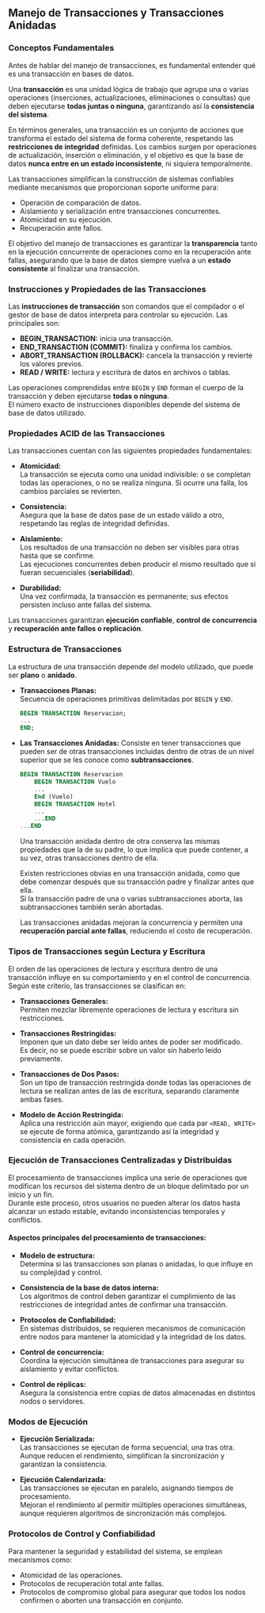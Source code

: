 ## Manejo de Transacciones y Transacciones Anidadas

### Conceptos Fundamentales

Antes de hablar del manejo de transacciones, es fundamental entender qué es una transacción en bases de datos.

Una **transacción** es una unidad lógica de trabajo que agrupa una o varias operaciones (inserciones, actualizaciones, eliminaciones o consultas) que deben ejecutarse **todas juntas o ninguna**, garantizando así la **consistencia del sistema**.

En términos generales, una transacción es un conjunto de acciones que transforma el estado del sistema de forma coherente, respetando las **restricciones de integridad** definidas. Los cambios surgen por operaciones de actualización, inserción o eliminación, y el objetivo es que la base de datos **nunca entre en un estado inconsistente**, ni siquiera temporalmente.

Las transacciones simplifican la construcción de sistemas confiables mediante mecanismos que proporcionan soporte uniforme para:

- Operación de comparación de datos.
- Aislamiento y serialización entre transacciones concurrentes.
- Atomicidad en su ejecución.
- Recuperación ante fallos.

El objetivo del manejo de transacciones es garantizar la **transparencia** tanto en la ejecución concurrente de operaciones como en la recuperación ante fallas, asegurando que la base de datos siempre vuelva a un **estado consistente** al finalizar una transacción.

### Instrucciones y Propiedades de las Transacciones

Las **instrucciones de transacción** son comandos que el compilador o el gestor de base de datos interpreta para controlar su ejecución. Las principales son:

- **BEGIN_TRANSACTION:** inicia una transacción.  
- **END_TRANSACTION (COMMIT):** finaliza y confirma los cambios.  
- **ABORT_TRANSACTION (ROLLBACK):** cancela la transacción y revierte los valores previos.  
- **READ / WRITE:** lectura y escritura de datos en archivos o tablas.

Las operaciones comprendidas entre `BEGIN` y `END` forman el cuerpo de la transacción y deben ejecutarse **todas o ninguna**.  
El número exacto de instrucciones disponibles depende del sistema de base de datos utilizado.

### Propiedades ACID de las Transacciones

Las transacciones cuentan con las siguientes propiedades fundamentales:

- **Atomicidad:**  
  La transacción se ejecuta como una unidad indivisible: o se completan todas las operaciones, o no se realiza ninguna. Si ocurre una falla, los cambios parciales se revierten.

- **Consistencia:**  
  Asegura que la base de datos pase de un estado válido a otro, respetando las reglas de integridad definidas.

- **Aislamiento:**  
  Los resultados de una transacción no deben ser visibles para otras hasta que se confirme.  
  Las ejecuciones concurrentes deben producir el mismo resultado que si fueran secuenciales (**seriabilidad**).

- **Durabilidad:**  
  Una vez confirmada, la transacción es permanente; sus efectos persisten incluso ante fallas del sistema.

Las transacciones garantizan **ejecución confiable**, **control de concurrencia** y **recuperación ante fallos o replicación**.

### Estructura de Transacciones

La estructura de una transacción depende del modelo utilizado, que puede ser **plano** o **anidado**.

- **Transacciones Planas:**  
  Secuencia de operaciones primitivas delimitadas por `BEGIN` y `END`.

  ```sql
  BEGIN TRANSACTION Reservacion;
  ...
  END;
  ```

- **Las Transacciones Anidadas:**
  Consiste en tener transacciones que pueden ser de otras transacciones incluidas dentro de otras de un nivel superior que se les conoce como **subtransacciones**.
    ```sql
    BEGIN TRANSACTION Reservacion
        BEGIN TRANSACTION Vuelo
        ... 
        End (Vuelo)
        BEGIN TRANSACTION Hotel
        ...
        ...END
    ...END 
    ```
    Una transacción anidada dentro de otra conserva las mismas propiedades que la de su padre, lo que implica que puede contener, a su vez, otras transacciones dentro de ella.

    Existen restricciones obvias en una transacción anidada, como que debe comenzar después que su transacción padre y finalizar antes que ella.  
    Si la transacción padre de una o varias subtransacciones aborta, las subtransacciones también serán abortadas.

    Las transacciones anidadas mejoran la concurrencia y permiten una **recuperación parcial ante fallas**, reduciendo el costo de recuperación.


### Tipos de Transacciones según Lectura y Escritura

El orden de las operaciones de lectura y escritura dentro de una transacción influye en su comportamiento y en el control de concurrencia.  
Según este criterio, las transacciones se clasifican en:

- **Transacciones Generales:**  
  Permiten mezclar libremente operaciones de lectura y escritura sin restricciones.

- **Transacciones Restringidas:**  
  Imponen que un dato debe ser leído antes de poder ser modificado.  
  Es decir, no se puede escribir sobre un valor sin haberlo leído previamente.

- **Transacciones de Dos Pasos:**  
  Son un tipo de transacción restringida donde todas las operaciones de lectura se realizan antes de las de escritura, separando claramente ambas fases.

- **Modelo de Acción Restringida:**  
  Aplica una restricción aún mayor, exigiendo que cada par `<READ, WRITE>` se ejecute de forma atómica, garantizando así la integridad y consistencia en cada operación.


### Ejecución de Transacciones Centralizadas y Distribuidas

El procesamiento de transacciones implica una serie de operaciones que modifican los recursos del sistema dentro de un bloque delimitado por un inicio y un fin.  
Durante este proceso, otros usuarios no pueden alterar los datos hasta alcanzar un estado estable, evitando inconsistencias temporales y conflictos.

#### Aspectos principales del procesamiento de transacciones:

- **Modelo de estructura:**  
  Determina si las transacciones son planas o anidadas, lo que influye en su complejidad y control.

- **Consistencia de la base de datos interna:**  
  Los algoritmos de control deben garantizar el cumplimiento de las restricciones de integridad antes de confirmar una transacción.

- **Protocolos de Confiabilidad:**  
  En sistemas distribuidos, se requieren mecanismos de comunicación entre nodos para mantener la atomicidad y la integridad de los datos.

- **Control de concurrencia:**  
  Coordina la ejecución simultánea de transacciones para asegurar su aislamiento y evitar conflictos.

- **Control de réplicas:**  
  Asegura la consistencia entre copias de datos almacenadas en distintos nodos o servidores.


### Modos de Ejecución

- **Ejecución Serializada:**  
  Las transacciones se ejecutan de forma secuencial, una tras otra.  
  Aunque reducen el rendimiento, simplifican la sincronización y garantizan la consistencia.

- **Ejecución Calendarizada:**  
  Las transacciones se ejecutan en paralelo, asignando tiempos de procesamiento.  
  Mejoran el rendimiento al permitir múltiples operaciones simultáneas, aunque requieren algoritmos de sincronización más complejos.

### Protocolos de Control y Confiabilidad

Para mantener la seguridad y estabilidad del sistema, se emplean mecanismos como:

- Atomicidad de las operaciones.  
- Protocolos de recuperación total ante fallas.  
- Protocolos de compromiso global para asegurar que todos los nodos confirmen o aborten una transacción en conjunto.

